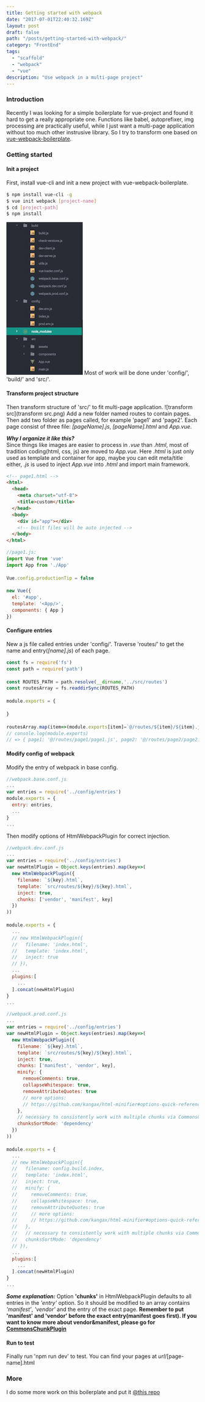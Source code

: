 ```yaml
---
title: Getting started with webpack
date: "2017-07-01T22:40:32.169Z"
layout: post
draft: false
path: "/posts/getting-started-with-webpack/"
category: "FrontEnd"
tags:
  - "scaffold"
  - "webpack"
  - "vue"
description: "Use webpack in a multi-page project"
---
```


### Introduction

Recently I was looking for a simple boilerplate for vue-project and found it hard to get a really appropriate one. Functions like babel, autoprefixer, img processing are practically useful, while I just want a multi-page application without too much other instrusive library. So I try to transform one based on [vue-webpack-boilerplate](https://github.com/vuejs-templates/webpack#vue-webpack-boilerplate).   

### Getting started  

#### Init a project  
First, install vue-cli and init a new project with vue-webpack-boilerplate.  


```bash
$ npm install vue-cli -g  
$ vue init webpack [project-name]
$ cd [project-path]
$ npm install
```

![structure](structure.png) Most of work will be done under 'config/', 'build/' and 'src/'.  

#### Transform project structure  
Then transform structure of 'src/' to fit multi-page application.
![transform src](transform src.png)
Add a new folder named routes to contain pages. Then add two folder as pages called, for example 'page1' and 'page2'. Each page consist of three file: *[pageName].js*, *[pageName].html* and *App.vue*.  

***Why I organize it like this?***  
Since things like images are easier to process in *.vue* than *.html*, most of tradition coding(html, css, js) are moved to *App.vue*. Here *.html* is just only used as template and container for app, maybe you can edit meta/title either, *.js* is used to inject *App.vue* into *.html* and import main framework.  

<!-- more -->

```html
<!-- page1.html -->
<html>
  <head>
    <meta charset="utf-8">
    <title>custom</title>
  </head>
  <body>
    <div id="app"></div>
    <!-- built files will be auto injected -->
  </body>
</html>
```

```javascript
//page1.js:  
import Vue from 'vue'
import App from './App'

Vue.config.productionTip = false

new Vue({
  el: '#app',
  template: '<App/>',
  components: { App }
})
```

#### Configure entries
New a js file called entries under 'config/'. Traverse 'routes/' to get the name and entry(*[name].js*) of each page.  

```javascript
const fs = require('fs')
const path = require('path')

const ROUTES_PATH = path.resolve(__dirname,'../src/routes')
const routesArray = fs.readdirSync(ROUTES_PATH)

module.exports = {

}

routesArray.map(item=>(module.exports[item]=`@/routes/${item}/${item}.js`))
// console.log(module.exports)
// => { page1: '@/routes/page1/page1.js', page2: '@/routes/page2/page2.js' }
```

#### Modify config of webpack
Modify the entry of webpack in base config.

```javascript
//webpack.base.conf.js
...
var entries = require('../config/entries')
module.exports = {
  entry: entries,
  ...
}
...
```

Then modify options of HtmlWebpackPlugin for correct injection.

```javascript
//webpack.dev.conf.js
...
var entries = require('../config/entries')
var newHtmlPlugin = Object.keys(entries).map(key=>(
  new HtmlWebpackPlugin({
    filename: `${key}.html`,
    template: `src/routes/${key}/${key}.html`,
    inject: true,
    chunks: ['vendor', 'manifest', key]
  })
))

module.exports = {
  ...
  // new HtmlWebpackPlugin({
  //   filename: 'index.html',
  //   template: 'index.html',
  //   inject: true
  // }),
  ...
  plugins:[
    ...
  ].concat(newHtmlPlugin)
}
...
```

```javascript
//webpack.prod.conf.js
...
var entries = require('../config/entries')
var newHtmlPlugin = Object.keys(entries).map(key=>(
  new HtmlWebpackPlugin({
    filename: `${key}.html`,
    template: `src/routes/${key}/${key}.html`,
    inject: true,
    chunks: ['manifest', 'vendor', key],
    minify: {
      removeComments: true,
      collapseWhitespace: true,
      removeAttributeQuotes: true
      // more options:
      // https://github.com/kangax/html-minifier#options-quick-reference
    },
    // necessary to consistently work with multiple chunks via CommonsChunkPlugin
    chunksSortMode: 'dependency'
  })
))

module.exports = {
  ...
  // new HtmlWebpackPlugin({
  //   filename: config.build.index,
  //   template: 'index.html',
  //   inject: true,
  //   minify: {
  //     removeComments: true,
  //     collapseWhitespace: true,
  //     removeAttributeQuotes: true
  //     // more options:
  //     // https://github.com/kangax/html-minifier#options-quick-reference
  //   },
  //   // necessary to consistently work with multiple chunks via CommonsChunkPlugin
  //   chunksSortMode: 'dependency'
  // }),
  ...
  plugins:[
    ...
  ].concat(newHtmlPlugin)
}
...
```

***Some explanation:***
Option **'chunks'** in HtmlWebpackPlugin defaults to all entries in the *'entry'* option. So it should be modified to an array contains *'manifest'*, *'vendor'* and the entry of the exact page. **Remember to put 'manifest' and 'vendor' before the exact entry(manifest goes first). If you want to know more about vendor&manifest, please go for [CommonsChunkPlugin](http://webpack.github.io/docs/list-of-plugins.html#1-commons-chunk-for-entries)**

#### Run to test
Finally run 'npm run dev' to test. You can find your pages at *url*/[page-name].html


### More
I do some more work on this boilerplate and put it [@this repo](https://github.com/menthays/multi-page-boilerplate)
